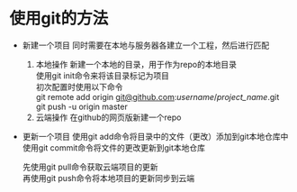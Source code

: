 # 使用git的方法

* 新建一个项目
  同时需要在本地与服务器各建立一个工程，然后进行匹配
  1. 本地操作
    新建一个本地的目录，用于作为repo的本地目录<br>
    使用git init命令来将该目录标记为项目<br>
    初次配置时使用以下命令<br>
    git remote add origin git@github.com:<I>username</I>/<I>project_name</I>.git<br>
    git push -u origin master<br>
  2. 云端操作
    在github的网页版新建一个repo

* 更新一个项目
    使用git add命令将目录中的文件（更改）添加到git本地仓库中<br>
    使用git commit命令将文件的更改更新到git本地仓库<br>

    先使用git pull命令获取云端项目的更新<br>
    再使用git push命令将本地项目的更新同步到云端<br>